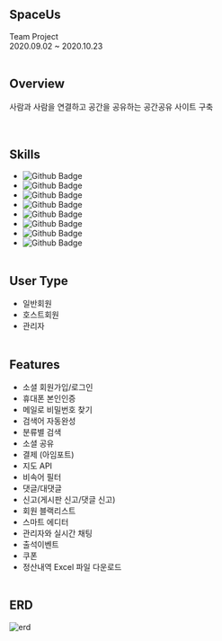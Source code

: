 ## SpaceUs
Team Project   
2020.09.02 ~ 2020.10.23
<br><br>
## Overview
사람과 사람을 연결하고 공간을 공유하는 공간공유 사이트 구축<br/>
<br><br>
## Skills
* ![Github Badge](https://img.shields.io/badge/-JAVA-red)
* ![Github Badge](https://img.shields.io/badge/-Spring-brightgree)
* ![Github Badge](https://img.shields.io/badge/-JSP-navy)
* ![Github Badge](https://img.shields.io/badge/-Javascript/JQuery-yellow)
* ![Github Badge](https://img.shields.io/badge/-Oracle-327da8)
* ![Github Badge](https://shields.io/badge/-HTML/CSS-ff69b4)
* ![Github Badge](https://img.shields.io/badge/-Git-black)
* ![Github Badge](https://img.shields.io/badge/-AWS-F3F3F3)
<br><br>
## User Type
* 일반회원
* 호스트회원
* 관리자
<br><br>
## Features
* 소셜 회원가입/로그인
* 휴대폰 본인인증
* 메일로 비밀번호 찾기
* 검색어 자동완성
* 분류별 검색
* 소셜 공유
* 결제 (아임포트)
* 지도 API
* 비속어 필터
* 댓글/대댓글
* 신고(게시판 신고/댓글 신고)
* 회원 블랙리스트
* 스마트 에디터
* 관리자와 실시간 채팅
* 출석이벤트
* 쿠폰
* 정산내역 Excel 파일 다운로드
<br><br>
## ERD
![erd](https://user-images.githubusercontent.com/66931820/97409160-8848b600-1940-11eb-953b-8f27d1c9120a.png)
